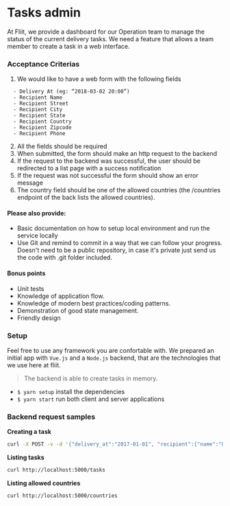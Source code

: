 # Tasks admin

At Fliit, we provide a dashboard for our Operation team to manage the status of the current delivery tasks. We need a feature that allows a team member to create a task in a web interface.

### Acceptance Criterias

1. We would like to have a web form with the following fields

```
  - Delivery At (eg: “2018-03-02 20:00”)
  - Recipient Name
  - Recipient Street
  - Recipient City
  - Recipient State
  - Recipient Country
  - Recipient Zipcode
  - Recipient Phone
```

2. All the fields should be required
3. When submitted, the form should make an http request to the backend
4. If the request to the backend was successful, the user should be redirected to a list page with a success notification
5. If the request was not successful the form should show an error message
6.  The country field should be one of the allowed countries (the /countries endpoint of the back lists the allowed countries).

#### Please also provide:
- Basic documentation on how to setup local environment and run the service locally
- Use Git and remind to commit in a way that we can follow your progress. Doesn't need to be a public repository, in case it's private just send us the code with .git folder included.

#### Bonus points
- Unit tests
- Knowledge of application flow.
- Knowledge of modern best practices/coding patterns.
- Demonstration of good state management.
- Friendly design

### Setup
Feel free to use any framework you are confortable with.
We prepared an initial app with `Vue.js` and a `Node.js` backend, that are the technologies that we use here at fliit.

> The backend is able to create tasks in memory.

- `$ yarn setup` install the dependencies
- `$ yarn start` run both client and server applications

### Backend request samples

**Creating a task**

```bash
curl -X POST -v -d '{"delivery_at":"2017-01-01", "recipient":{"name":"User","zipcode":"10249","street":"Test 23","city":"Berlin","state":"Berlin","country":"germany","phone":"+49 176 22222222"}}' -H "Content-Type: application/json" http://localhost:5000/tasks
```

**Listing tasks**

```bash
curl http://localhost:5000/tasks
```

**Listing allowed countries**

````bash
curl http://localhost:5000/countries
````

